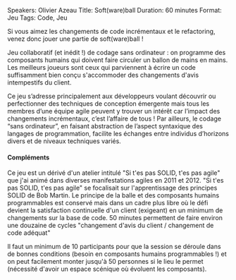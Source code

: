 Speakers: Olivier Azeau
Title: Soft(ware)ball
Duration: 60 minutes
Format: Jeu
Tags: Code, Jeu

Si vous aimez les changements de code incrémentaux et le refactoring, venez donc jouer une partie de soft(ware)ball !

Jeu collaboratif (et inédit !) de codage sans ordinateur : on programme des composants humains qui doivent faire circuler un ballon de mains en mains.
Les meilleurs joueurs sont ceux qui parviennent à écrire un code suffisamment bien conçu s'accommoder des changements d'avis intempestifs du client.

Ce jeu s’adresse principalement aux développeurs voulant découvrir ou perfectionner des techniques de conception émergente mais tous les membres d’une équipe agile peuvent y trouver un intérêt car l’impact des changements incrémentaux, c’est l’affaire de tous !
Par ailleurs, le codage “sans ordinateur”, en faisant abstraction de l’aspect syntaxique des langages de programmation, facilite les échanges entre individus d’horizons divers et de niveaux techniques variés.

#### Compléments

Ce jeu est un dérivé d'un atelier intitulé "Si t'es pas SOLID, t'es pas agile" que j'ai animé dans diverses manifestations agiles en 2011 et 2012.
"Si t'es pas SOLID, t'es pas agile" se focalisait sur l'apprentissage des principes SOLID de Bob Martin.
Le principe de la balle et des composants humains programmables est conservé mais dans un cadre plus libre où le défi devient la satisfaction continuelle d'un client (exigeant) en un minimum de changements sur la base de code.
50 minutes permettent de faire environ une douzaine de cycles "changement d'avis du client / changement de code adéquat"

Il faut un minimum de 10 participants pour que la session se déroule dans de bonnes conditions (besoin en composants humains programmables !) et on peut facilement monter jusqu'à 50 personnes si le lieu le permet (nécessité d'avoir un espace scénique où évoluent les composants).
